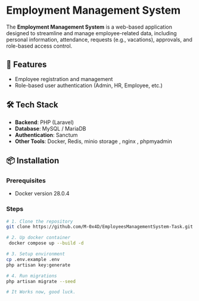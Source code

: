 # Employment Management System

The **Employment Management System** is a web-based application designed to streamline and manage employee-related data, including personal information, attendance, requests (e.g., vacations), approvals, and role-based access control.

## 🚀 Features

- Employee registration and management
- Role-based user authentication (Admin, HR, Employee, etc.)

## 🛠️ Tech Stack

- **Backend**: PHP (Laravel)
- **Database**: MySQL / MariaDB
- **Authentication**: Sanctum
- **Other Tools**: Docker, Redis, minio storage , nginx , phpmyadmin

## 📦 Installation

### Prerequisites

- Docker version 28.0.4

### Steps

```bash
# 1. Clone the repository
git clone https://github.com/M-0x4D/EmployeesManagementSystem-Task.git

# 2. Up docker container
 docker compose up --build -d

# 3. Setup environment
cp .env.example .env
php artisan key:generate

# 4. Run migrations
php artisan migrate --seed

# It Works now, good luck.